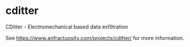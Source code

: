 # cditter

CDitter - Electromechanical based data exfiltration

See https://www.anfractuosity.com/projects/cditter/ for more information.
